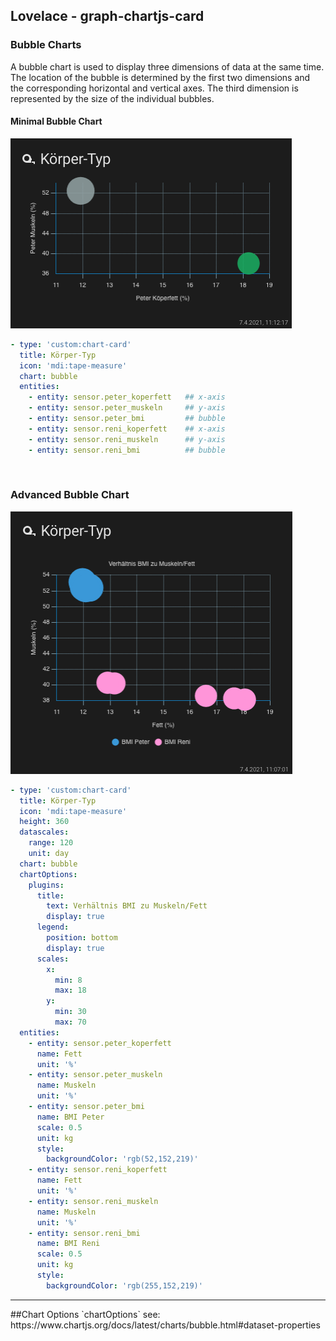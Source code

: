 ## Lovelace - graph-chartjs-card
### Bubble Charts

A bubble chart is used to display three dimensions of data at the same time. The location of the bubble is determined by the first two dimensions and the corresponding horizontal and vertical axes. The third dimension is represented by the size of the individual bubbles.


#### Minimal Bubble Chart
![barchart_simple](img/simplebubblechart.png)

```yaml
- type: 'custom:chart-card'
  title: Körper-Typ
  icon: 'mdi:tape-measure'
  chart: bubble
  entities:
    - entity: sensor.peter_koperfett   ## x-axis
    - entity: sensor.peter_muskeln     ## y-axis
    - entity: sensor.peter_bmi         ## bubble
    - entity: sensor.reni_koperfett    ## x-axis
    - entity: sensor.reni_muskeln      ## y-axis
    - entity: sensor.reni_bmi          ## bubble 
```

<br>

### Advanced Bubble Chart

![bubblechart](img/bubblechart.png)

```yaml
- type: 'custom:chart-card'
  title: Körper-Typ
  icon: 'mdi:tape-measure'
  height: 360
  datascales:
    range: 120
    unit: day
  chart: bubble
  chartOptions:
    plugins:
      title:
        text: Verhältnis BMI zu Muskeln/Fett
        display: true
      legend:
        position: bottom
        display: true
      scales:
        x:
          min: 8
          max: 18
        y:
          min: 30
          max: 70
  entities:
    - entity: sensor.peter_koperfett
      name: Fett
      unit: '%'
    - entity: sensor.peter_muskeln
      name: Muskeln
      unit: '%'
    - entity: sensor.peter_bmi
      name: BMI Peter
      scale: 0.5
      unit: kg
      style:
        backgroundColor: 'rgb(52,152,219)'
    - entity: sensor.reni_koperfett
      name: Fett
      unit: '%'
    - entity: sensor.reni_muskeln
      name: Muskeln
      unit: '%'
    - entity: sensor.reni_bmi
      name: BMI Reni
      scale: 0.5
      unit: kg
      style:
        backgroundColor: 'rgb(255,152,219)'
```

<hr>
##Chart Options `chartOptions` 
see: https://www.chartjs.org/docs/latest/charts/bubble.html#dataset-properties